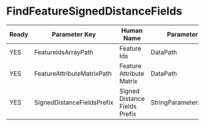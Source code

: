 # FindFeatureSignedDistanceFields #

| Ready | Parameter Key | Human Name | Parameter Type | Parameter Class |
|-------|---------------|------------|-----------------|----------------|
| YES | FeatureIdsArrayPath | Feature Ids | DataPath | ArraySelectionParameter |
| YES | FeatureAttributeMatrixPath | Feature Attribute Matrix | DataPath | DataGroupSelectionParameter |
| YES | SignedDistanceFieldsPrefix | Signed Distance Fields Prefix | StringParameter::ValueType | StringParameter |
